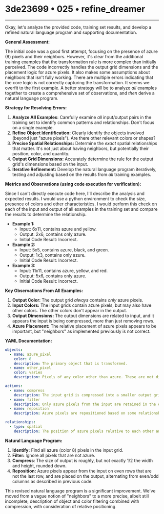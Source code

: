 # 3de23699 • 025 • refine_dreamer

---
Okay, let's analyze the provided code, training set results, and develop a refined natural language program and supporting documentation.

**General Assessment:**

The initial code was a good first attempt, focusing on the presence of azure (8) pixels and their neighbors. However, it's clear from the additional training examples that the transformation rule is more complex than initially perceived. The code incorrectly handles the output grid dimensions and the placement logic for azure pixels. It also makes some assumptions about neighbors that isn't fully working. There are multiple errors indicating that the core logic is not correctly capturing the transformation. It seems we overfit to the first example.  A better strategy will be to analyze *all* examples together to create a comprehensive set of observations, and *then* derive a natural language program.

**Strategy for Resolving Errors:**

1. **Analyze All Examples:** Carefully examine *all* input/output pairs in the training set to identify common patterns and relationships. Don't focus on a single example.
2. **Refine Object Identification:**  Clearly identify the objects involved (beyond just "azure pixels"). Are there other relevant colors or shapes?
3. **Precise Spatial Relationships:**  Determine the *exact* spatial relationships that matter. It's not just about having neighbors, but potentially their position, color, and quantity.
4. **Output Grid Dimensions:** Accurately determine the rule for the output grid's dimensions based on the input.
5. **Iterative Refinement:**  Develop the natural language program iteratively, testing and adjusting based on the results from *all* training examples.

**Metrics and Observations (using code execution for verification):**

Since I can't directly execute code here, I'll describe the analysis and expected results. I would use a python environment to check the size, presence of colors and other characteristics. I would perform this check on each of the input and output of all examples in the training set and compare the results to determine the relationship.

*   **Example 1:**
    *   Input: 6x11, contains azure and yellow.
    *   Output: 2x6, contains only azure.
    *   Initial Code Result: Incorrect.
*   **Example 2:**
    *   Input: 5x5, contains azure, black, and green.
    *   Output: 1x3, contains only azure.
    *   Initial Code Result: Incorrect.
*   **Example 3:**
    *   Input: 11x11, contains azure, yellow, and red.
    *   Output: 5x6, contains only azure.
    *   Initial Code Result: Incorrect.

**Key Observations From All Examples:**

1.  **Output Color:** The output grid *always* contains *only* azure pixels.
2.  **Input Colors:** The input grids contain azure pixels, but may also have other colors. The other colors don't appear in the output.
3.  **Output Dimensions:** The output dimensions are related to input, and it appears the input is being compressed, more than just removing rows.
4.  **Azure Placement:**  The relative placement of azure pixels appears to be important, but "neighbors" as implemented previously is not correct.

**YAML Documentation:**

```yaml
objects:
  - name: azure_pixel
    color: 8
    description: The primary object that is transformed.
  - name: other_pixel
    color: varies
    description: Pixels of any color other than azure. These are not directly present in the output.

actions:
  - name: compress
    description: The input grid is compressed into a smaller output grid.
  - name: filter
    description: Only azure pixels from the input are retained in the output.
  - name: reposition
    description: Azure pixels are repositioned based on some relationship in the input grid.

relationships:
  - type: spatial
    description: The position of azure pixels relative to each other and other pixels within the input grid dictates their position in the output.
```

**Natural Language Program:**

1.  **Identify:** Find all azure (color 8) pixels in the input grid.
2.  **Filter:** Ignore all pixels that are not azure.
3. **Compress**: The size of output is roughly, but not exactly 1/2 the width and height, rounded down.
4.  **Reposition:** Azure pixels appear from the input on even rows that are not the last row, and are placed on the output, alternating from even/odd columns as described in previous code.

This revised natural language program is a significant improvement. We've moved from a vague notion of "neighbors" to a more precise, albeit still incomplete, description of object and color filtering combined with compression, with consideration of relative positioning.

